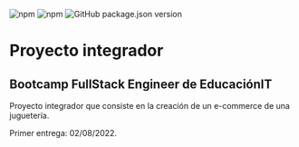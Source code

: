 ![npm](https://img.shields.io/npm/v/express?label=express&logo=Express)  ![npm](https://img.shields.io/npm/v/express-handlebars?label=express-handlebars)  ![GitHub package.json version](https://img.shields.io/github/package-json/v/migmm/e-commerce)

<h1>Proyecto integrador</h1>
<h2>Bootcamp FullStack Engineer de <strong>EducaciónIT</strong></h2>
<p>Proyecto integrador que consiste en la creación de un e-commerce de una juguetería.</p>
<p>Primer entrega: 02/08/2022.</p>